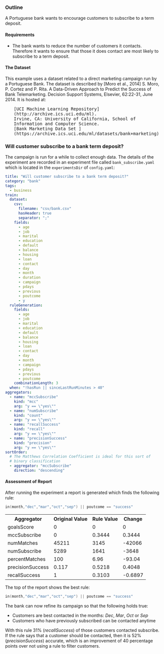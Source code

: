 ### Outline

A Portuguese bank wants to encourage customers to subscribe to a term deposit.

#### Requirements

  * The bank wants to reduce the number of customers it contacts.  Therefore it wants to ensure that those it does contact are most likely to subscribe to a term deposit.

#### The Dataset
This example uses a dataset related to a direct marketing campaign run by a Portuguese Bank.  The dataset is described by [Moro et al., 2014] S. Moro, P. Cortez and P. Rita. A Data-Driven Approach to Predict the Success of Bank Telemarketing. Decision Support Systems, Elsevier, 62:22-31, June 2014. It is hosted at:<br />
<div style="margin-left: 2em; font-family: monospace;">
  [UCI Machine Learning Repository](http://archive.ics.uci.edu/ml).<br />
  Irvine, CA: University of California, School of Information and
  Computer Science. <br />
  [Bank Marketing Data Set ](https://archive.ics.uci.edu/ml/datasets/bank+marketing)
</div>

### Will customer subscribe to a bank term deposit?
The campaign is run for a while to collect enough data.  The details of the experiment are recorded in an experiment file called `bank_subscribe.yaml` which is located in the `experimentsDir` of `config.yaml`:

``` yaml
title: "Will customer subscribe to a bank term deposit?"
category: "bank"
tags:
  - business
train:
  dataset:
    csv:
      filename: "csv/bank.csv"
      hasHeader: true
      separator: ";"
    fields:
      - age
      - job
      - marital
      - education
      - default
      - balance
      - housing
      - loan
      - contact
      - day
      - month
      - duration
      - campaign
      - pdays
      - previous
      - poutcome
      - y
  ruleGeneration:
    fields:
      - age
      - job
      - marital
      - education
      - default
      - balance
      - housing
      - loan
      - contact
      - day
      - month
      - campaign
      - pdays
      - previous
      - poutcome
    combinationLength: 3
  when: "!hasRun || sinceLastRunMinutes > 40"
aggregators:
  - name: "mccSubscribe"
    kind: "mcc"
    arg: "y == \"yes\""
  - name: "numSubscribe"
    kind: "count"
    arg: "y == \"yes\""
  - name: "recallSuccess"
    kind: "recall"
    arg: "y == \"yes\""
  - name: "precisionSuccess"
    kind: "precision"
    arg: "y == \"yes\""
sortOrder:
  # The Matthews Correlation Coefficient is ideal for this sort of
  # binary classification
  - aggregator: "mccSubscribe"
    direction: "descending"
```


#### Assessment of Report
After running the experiment a report is generated which finds the following rule:

``` go
in(month,"dec","mar","oct","sep") || poutcome == "success"
```

<table class="table table-bordered aggregators">
  <tr>
    <th>Aggregator</th>
    <th>Original Value</th>
    <th>Rule Value</th>
    <th>Change</th>
  </tr>

  <tr>
    <td>goalsScore</td>
    <td>0</td>
    <td>0</td>
    <td>0</td>
  </tr>

  <tr>
    <td>mccSubscribe</td>
    <td>0</td>
    <td>0.3444</td>
    <td>0.3444</td>
  </tr>

  <tr>
    <td>numMatches</td>
    <td>45211</td>
    <td>3145</td>
    <td>-42066</td>
  </tr>

  <tr>
    <td>numSubscribe</td>
    <td>5289</td>
    <td>1641</td>
    <td>-3648</td>
  </tr>

  <tr>
    <td>percentMatches</td>
    <td>100</td>
    <td>6.96</td>
    <td>-93.04</td>
  </tr>

  <tr>
    <td>precisionSuccess</td>
    <td>0.117</td>
    <td>0.5218</td>
    <td>0.4048</td>
  </tr>

  <tr>
    <td>recallSuccess</td>
    <td>1</td>
    <td>0.3103</td>
    <td>-0.6897</td>
  </tr>
</table>


The top of the report shows the best rule:
``` go
in(month,"dec","mar","oct","sep") || poutcome == "success"
```

The bank can now refine its campaign so that the following holds true:

  * Customers are best contacted in the months: _Dec_, _Mar_, _Oct_ or _Sep_
  * Customers who have previously subscribed can be contacted anytime

With this rule 31% (_recallSuccess_) of those customers contacted subscribe.  If the rule says that a customer should be contacted, then it is 52% (_precisionSuccess_) accurate, which is an improvement of 40 percentage points over not using a rule to filter customers.
